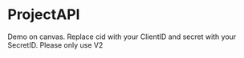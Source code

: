 # ProjectAPI

Demo on canvas. Replace cid with your ClientID and secret with your SecretID. Please only use V2
